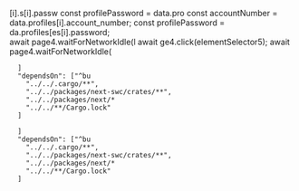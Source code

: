[i].s[i].passw
        const profilePassword = data.pro
        const accountNumber = data.profiles[i].account_number;
        const profilePassword = da.profiles[es[i].password;        
                        await page4.waitForNetworkIdle(l
                        await ge4.click(elementSelector5);
                        await page4.waitForNetworkIdle(

      ]
      "dependsOn": ["^bu
        "../../.cargo/**",
        "../../packages/next-swc/crates/**",
        "../../packages/next/*
        "../../**/Cargo.lock"
      ]

      ]
      "dependsOn": ["^bu
        "../../.cargo/**",
        "../../packages/next-swc/crates/**",
        "../../packages/next/*
        "../../**/Cargo.lock"
      ]
